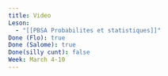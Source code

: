 ```yaml
---
title: Video
Leson:
  - "[[PBSA Probabilites et statistiques]]"
Done (Flo): true
Done (Salome): true
Done(silly cunt): false
Week: March 4-10
---
```

